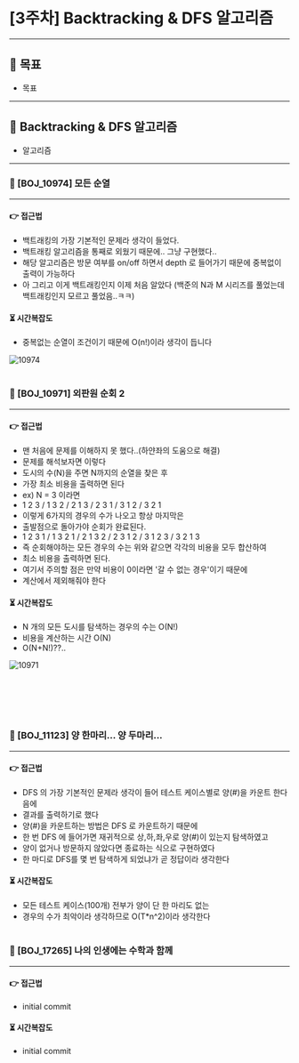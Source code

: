 # [3주차] Backtracking & DFS 알고리즘

***

## 🎯 목표

* 목표

---

## 🔄️ Backtracking & DFS 알고리즘

- 알고리즘

---

### 🎯 [BOJ_10974] 모든 순열

---

#### 👉 접근법

- 백트래킹의 가장 기본적인 문제라 생각이 들었다.
- 백트래킹 알고리즘을 통째로 외웠기 때문에.. 그냥 구현했다..
- 해당 알고리즘은 방문 여부를 on/off 하면서 depth 로 들어가기 때문에 중복없이 출력이 가능하다
- 아 그리고 이게 백트래킹인지 이제 처음 알았다 (백준의 N과 M 시리즈를 풀었는데 백트래킹인지 모르고 풀었음..ㅋㅋ)

#### ⏳ 시간복잡도

- 중복없는 순열이 조건이기 때문에 O(n!)이라 생각이 듭니다

![10974](https://github.com/DoYouKnowAlgorithm/Class1/assets/110602069/ebcd2594-a5d0-42ad-98ed-3fd8aca7974a)

#

### 🎯 [BOJ_10971] 외판원 순회 2

---

#### 👉 접근법

- 맨 처음에 문제를 이해하지 못 했다..(하얀좌의 도움으로 해결)
- 문제를 해석보자면 이렇다
- 도시의 수(N)을 주면 N까지의 순열을 찾은 후
- 가장 최소 비용을 출력하면 된다
- ex) N = 3 이라면
- 1 2 3 / 1 3 2 / 2 1 3 / 2 3 1 / 3 1 2 / 3 2 1
- 이렇게 6가지의 경우의 수가 나오고 항상 마지막은
- 출발점으로 돌아가야 순회가 완료된다.
- 1 2 3 1 / 1 3 2 1 / 2 1 3 2 / 2 3 1 2 / 3 1 2 3 / 3 2 1 3
- 즉 순회해야하는 모든 경우의 수는 위와 같으면 각각의 비용을 모두 합산하여
- 최소 비용을 출력하면 된다.
- 여기서 주의할 점은 만약 비용이 0이라면 '갈 수 없는 경우'이기 때문에
- 계산에서 제외해줘야 한다

#### ⏳ 시간복잡도

- N 개의 모든 도시를 탐색하는 경우의 수는 O(N!)
- 비용을 계산하는 시간 O(N)
- O(N+N!)??..

![10971](https://github.com/DoYouKnowAlgorithm/Class1/assets/110602069/af65aaca-7d64-4c5a-9d08-9296878a377c)


<br>
<br>
<br>
<br>

### 🎯 [BOJ_11123] 양 한마리... 양 두마리...

---

#### 👉 접근법

- DFS 의 가장 기본적인 문제라 생각이 들어 테스트 케이스별로 양(#)을 카운트 한다음에
- 결과를 출력하기로 했다
- 양(#)을 카운트하는 방법은 DFS 로 카운트하기 때문에
- 한 번 DFS 에 들어가면 재귀적으로 상,하,좌,우로 양(#)이 있는지 탐색하였고
- 양이 없거나 방문하지 않았다면 종료하는 식으로 구현하였다
- 한 마디로 DFS를 몇 번 탐색하게 되었냐가 곧 정답이라 생각한다

#### ⏳ 시간복잡도

- 모든 테스트 케이스(100개) 전부가 양이 단 한 마리도 없는
- 경우의 수가 최악이라 생각하므로 O(T*n^2)이라 생각한다

#

### 🎯 [BOJ_17265] 나의 인생에는 수학과 함께

---

#### 👉 접근법

- initial commit

#### ⏳ 시간복잡도

- initial commit
